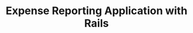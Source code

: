 ---
title: Expense Reporting Application with Rails
description: Code for Helpers in Rails Expense Reporting Application
tags:
    - ruby
    - rails
    - rails-helpers-code
---